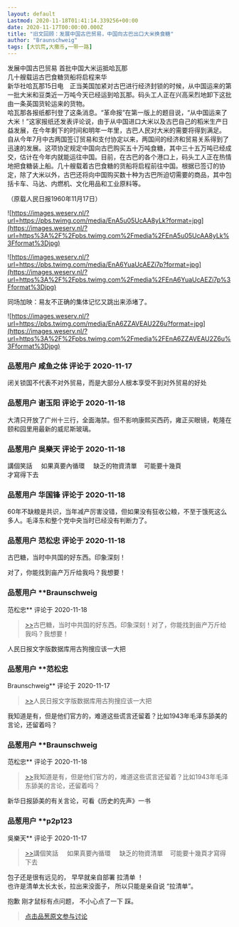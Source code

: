 ```yaml
---
layout: default
Lastmod: 2020-11-18T01:41:14.339256+00:00
date: 2020-11-17T00:00:00.000Z
title: "旧文回顾：发展中国古巴贸易，中国向古巴出口大米换食糖"
author: "Braunschweig"
tags: [大饥荒,大撒币,一带一路]
---
```


发展中国古巴贸易 首批中国大米运抵哈瓦那  
几十艘载运古巴食糖货船将启程来华  
新华社哈瓦那15日电　正当美国加紧对古巴进行经济封锁的时候，从中国运来的第一批大米和豆类近一万吨今天已经运到哈瓦那。码头工人正在兴高采烈地卸下这批由一条英国货轮运来的货物。  
哈瓦那各报纸都刊登了这条消息。“革命报”在第一版上的题目说，“从中国运来了大米！”这家报纸还发表评论说，由于从中国进口大米以及古巴自己的稻米生产日益发展，在今年剩下的时间和明年一年里，古巴人民对大米的需要将得到满足。  
自从今年7月中古两国签订贸易和支付协定以来，两国间的经济和贸易关系得到了迅速的发展。这项协定规定中国向古巴购买五十万吨食糖，其中三十五万吨已经成交，估计在今年内就能运往中国。目前，在古巴的各个港口上，码头工人正在热情地把食糖装上船。几十艘载着古巴食糖的货船将启程前往中国。根据已签订的协定，除了大米以外，古巴还将向中国购买数十种为古巴所迫切需要的商品，其中包括卡车、马达、内燃机、文化用品和工业原料等。  
  
（原载人民日报1960年11月17日）  
  
![https://images.weserv.nl/?url=https://pbs.twimg.com/media/EnA5u05UcAA8yLk?format=jpg](https://images.weserv.nl/?url=https%3A%2F%2Fpbs.twimg.com%2Fmedia%2FEnA5u05UcAA8yLk%3Fformat%3Djpg)  
  
![https://images.weserv.nl/?url=https://pbs.twimg.com/media/EnA6YuaUcAEZi7p?format=jpg](https://images.weserv.nl/?url=https%3A%2F%2Fpbs.twimg.com%2Fmedia%2FEnA6YuaUcAEZi7p%3Fformat%3Djpg)  
  
同场加映：易友不正确的集体记忆又跳出来添堵了。  
  
![https://images.weserv.nl/?url=https://pbs.twimg.com/media/EnA6ZZAVEAU2Z6u?format=jpg](https://images.weserv.nl/?url=https%3A%2F%2Fpbs.twimg.com%2Fmedia%2FEnA6ZZAVEAU2Z6u%3Fformat%3Djpg)

            
### 品葱用户 **咸鱼之体** 评论于 2020-11-17
        
闭关锁国不代表不对外贸易，而是大部分人根本享受不到对外贸易的好处
        


            
### 品葱用户 **谢玉阳** 评论于 2020-11-18
        
大清只开放了广州十三行，全面海禁。但不影响康熙买西药，雍正买眼镜，乾隆在颐和园里用最新的威尼斯玻璃。
        


            
### 品葱用户 **吳樂天** 评论于 2020-11-18
        
講個笑話     如果真要內循環     缺乏的物資清單    可能要十幾頁  
才寫得下去
        


            
### 品葱用户 **华国锋** 评论于 2020-11-18
        
60年不缺粮是共识，当年减产厉害没错，但如果没有狂收公粮，不至于饿死这么多人。毛泽东和整个党中央当时已经没有判断力了。
        


            
### 品葱用户 **范松忠** 评论于 2020-11-18
        
古巴糖，当时中共国的好东西。印象深刻！  
  
对了，你能找到亩产万斤给我吗？我想要！
        


            
### 品葱用户 **Braunschweig 
范松忠** 评论于 2020-11-18
        
> [\>>]( "/article/item_id-547148#")古巴糖，当时中共国的好东西。印象深刻！对了，你能找到亩产万斤给我吗？我想要！

  
  
人民日报文字版数据库用古狗搜应该一大把
        


            
### 品葱用户 **范松忠 
Braunschweig** 评论于 2020-11-17
        
> [\>>]( "/article/item_id-547149#")人民日报文字版数据库用古狗搜应该一大把

  
  
我知道是有，但是他们官方的，难道这些谎言还留着？比如1943年毛泽东舔美的言论，还留着吗？
        


            
### 品葱用户 **Braunschweig 
范松忠** 评论于 2020-11-18
        
> [\>>]( "/article/item_id-547152#")我知道是有，但是他们官方的，难道这些谎言还留着？比如1943年毛泽东舔美的言论，还留着吗？

  
  
新华日报舔美的有关言论，可看《历史的先声》一书
        


            
### 品葱用户 **p2p123 
吳樂天** 评论于 2020-11-17
        
> [\>>]( "/article/item_id-547131#")講個笑話     如果真要內循環     缺乏的物資清單    可能要十幾頁才寫得下去

  
  
包子还是很有远见的， 早早就亲自部署 拉清单 ！  
也许是清单太长太长，拉出来没面子， 所以只能是亲自说 “拉清单”。  
  
抱歉 刚才鼠标有点问题， 不小心点了一下 踩。
        






> [点击品葱原文参与讨论](https://pincong.rocks/article/26464)

